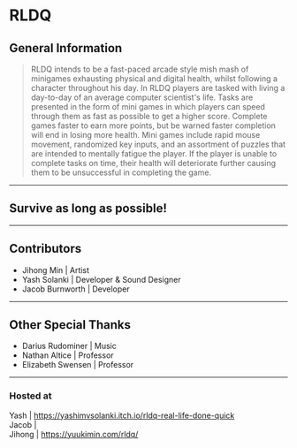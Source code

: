 # RLDQ
## General Information
> RLDQ intends to be a fast-paced arcade style mish mash of minigames exhausting physical and digital health, whilst following a character throughout his day.
In RLDQ players are tasked with living a day-to-day of an average computer scientist's life. Tasks are presented in the form of mini games in which players can speed through them as fast as possible to get a higher score. Complete games faster to earn more points, but be warned faster completion will end in losing more health. Mini games include rapid mouse movement, randomized key inputs, and an assortment of puzzles that are intended to mentally fatigue the player. If the player is unable to complete tasks on time, their health will deteriorate further causing them to be unsuccessful in completing the game. 
---
## Survive as long as possible! 
---

## Contributors
- Jihong Min | Artist
- Yash Solanki | Developer & Sound Designer
- Jacob Burnworth | Developer
---
## Other Special Thanks
- Darius Rudominer | Music
- Nathan Altice | Professor
- Elizabeth Swensen | Professor

---
### Hosted at 
Yash | https://yashimvsolanki.itch.io/rldq-real-life-done-quick    
Jacob |    
Jihong | https://yuukimin.com/rldq/    
